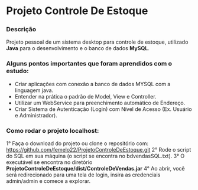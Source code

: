 # Projeto Controle De Estoque


<h3>Descrição</h3>

Projeto pessoal de um sistema desktop para controle de estoque, utilizado **Java** para o desenvolvimento e o banco de dados **MySQL**.



<h3>Alguns pontos importantes que foram aprendidos com o estudo:</h3>

- Criar aplicações com conexão a banco de dados MYSQL com a linguagem java.
- Entender na prática o padrão de Model, View e Controller.
- Utilizar um WebService para preenchimento automático de Endereço.
- Criar Sistema de Autenticação (Login) com Nível de Acesso (Ex. Usuário e Administrador).



<h3>Como rodar o projeto localhost:</h3>

1° Faça o download do projeto ou clone o repositório com: https://github.com/femelo22/ProjetoControleDeEstoque.git
2° Rode o script do SQL em sua máquina (o script se encontra no bdvendasSQL.txt).
3° O executável se encontra no diretório <b>ProjetoControleDeEstoque/dist/ControleDeVendas.jar</b>
4° Ao abrir, você será redirecionado para uma tela de login, insira as credenciais admin/admin e comece a explorar.



